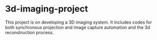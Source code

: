 # 3d-imaging-project
This project is on developing a 3D imaging system. It includes codes for both synchronous projection and image capture automation  and the 3d reconstruction process.
